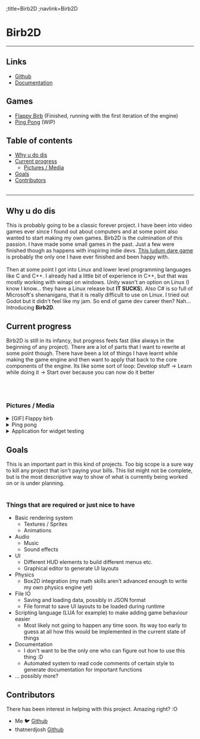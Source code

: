 ;title=Birb2D
;navlink=Birb2D

# Birb2D
---
## Links
* [Github](https://github.com/Toasterbirb/Birb2D)
* [Documentation](https://birb2d.toasterbirb.com)

## Games
* [Flappy Birb](https://github.com/Toasterbirb/Flappy-Birb) (Finished, running with the first iteration of the engine)
* [Ping Pong](https://github.com/Toasterbirb/Birb2D/tree/main/games/Ping-Pong) (WIP)

## Table of contents
* [Why u do dis](#why)
* [Current progress](#progress)
	* [Pictures / Media](#media)
* [Goals](#goals)
* [Contributors](#contributors)
<br><br>

---

<a name="why"></a>
## Why u do dis
This is probably going to be a classic forever project. I have been into video games ever since I found out about computers and at some point also wanted to start making my own games. Birb2D is the culmination of this passion. I have made some small games in the past. Just a few were finished though as happens with inspiring indie devs. [This ludum dare game](https://ldjam.com/events/ludum-dare/43/studyhard) is probably the only one I have ever finished and been happy with.
<br><br>
Then at some point I got into Linux and lower level programming languages like C and C++. I already had a little bit of experience in C++, but that was mostly working with winapi on windows. Unity wasn't an option on Linux (I know I know... they have a Linux release but **IT SUCKS**). Also C# is so full of Microsoft's shenanigans, that it is really difficult to use on Linux. I tried out Godot but it didn't feel like my jam. So end of game dev career then? Nah... Introducing **Birb2D**.

<a name="progress"></a>
## Current progress
Birb2D is still in its infancy, but progress feels fast (like always in the beginning of any project). There are a lot of parts that I want to rewrite at some point though. There have been a lot of things I have learnt while making the game engine and then want to apply that back to the core components of the engine. Its like some sort of loop: Develop stuff -> Learn while doing it -> Start over because you can now do it better

<br><br>

<a name="media"></a>
### Pictures / Media
<details>
	<summary>[GIF] Flappy birb</summary>

![Flappy Birb](https://github.com/Toasterbirb/Flappy-Birb/raw/main/press/flappy_birb.gif)

</details>

<details>
	<summary>Ping pong</summary>

![Ping pong](./pics/ping_pong.png)

</details>

<details>
	<summary>Application for widget testing</summary>

![Application for widget testing](./pics/editor_test.png)

</details>

<a name="goals"></a>
## Goals
This is an important part in this kind of projects. Too big scope is a sure way to kill any project that isn't paying your bills. This list might not be complete, but is the most descriptive way to show of what is currently being worked on or is under planning.
<br><br>
### Things that are required or just nice to have
* Basic rendering system
	* Textures / Sprites
	* Animations
* Audio
	* Music
	* Sound effects
* UI
	* Different HUD elements to build different menus etc.
	* Graphical editor to generate UI layouts
* Physics
	* Box2D integration (my math skills aren't advanced enough to write my own physics engine yet)
* File IO
	* Saving and loading data, possibly in JSON format
	* File format to save UI layouts to be loaded during runtime
* Scripting language (LUA for example) to make adding game behaviour easier
	* Most likely not going to happen any time soon. Its way too early to guess at all how this would be implemented in the current state of things
* Documentation
	* I don't want to be the only one who can figure out how to use this thing :D
	* Automated system to read code comments of certain style to generate documentation for important functions
* ... possibly more?

<a name="contributors"></a>
## Contributors
There has been interest in helping with this project. Amazing right? :O
* Me 🐦 [Github](https://github.com/Toasterbirb)
* thatnerdjosh [Github](https://github.com/thatnerdjosh)
